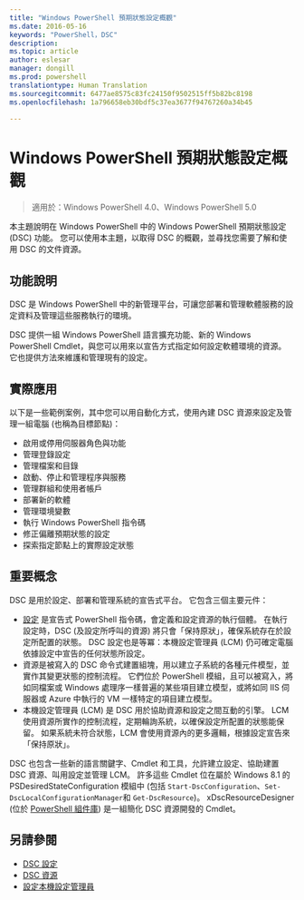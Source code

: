 ```yaml
---
title: "Windows PowerShell 預期狀態設定概觀"
ms.date: 2016-05-16
keywords: "PowerShell，DSC"
description: 
ms.topic: article
author: eslesar
manager: dongill
ms.prod: powershell
translationtype: Human Translation
ms.sourcegitcommit: 6477ae8575c83fc24150f9502515ff5b82bc8198
ms.openlocfilehash: 1a796658eb30bdf5c37ea3677f94767260a34b45

---
```


# Windows PowerShell 預期狀態設定概觀 

> 適用於：Windows PowerShell 4.0、Windows PowerShell 5.0

本主題說明在 Windows PowerShell 中的 Windows PowerShell 預期狀態設定 (DSC) 功能。 您可以使用本主題，以取得 DSC 的概觀，並尋找您需要了解和使用 DSC 的文件資源。

## 功能說明
DSC 是 Windows PowerShell 中的新管理平台，可讓您部署和管理軟體服務的設定資料及管理這些服務執行的環境。

DSC 提供一組 Windows PowerShell 語言擴充功能、新的 Windows PowerShell Cmdlet，與您可以用來以宣告方式指定如何設定軟體環境的資源。 它也提供方法來維護和管理現有的設定。

## 實際應用
以下是一些範例案例，其中您可以用自動化方式，使用內建 DSC 資源來設定及管理一組電腦 (也稱為目標節點)：

* 啟用或停用伺服器角色與功能
* 管理登錄設定
* 管理檔案和目錄
* 啟動、停止和管理程序與服務
* 管理群組和使用者帳戶
* 部署新的軟體
* 管理環境變數
* 執行 Windows PowerShell 指令碼
* 修正偏離預期狀態的設定
* 探索指定節點上的實際設定狀態

## 重要概念
DSC 是用於設定、部署和管理系統的宣告式平台。 它包含三個主要元件：

* [設定](configurations.md) 是宣告式 PowerShell 指令碼，會定義和設定資源的執行個體。 在執行設定時，DSC (及設定所呼叫的資源) 將只會「保持原狀」，確保系統存在於設定所配置的狀態。 DSC 設定也是等冪：本機設定管理員 (LCM) 仍可確定電腦依據設定中宣告的任何狀態所設定。
* 資源是被寫入的 DSC 命令式建置組塊，用以建立子系統的各種元件模型，並實作其變更狀態的控制流程。 它們位於 PowerShell 模組，且可以被寫入，將如同檔案或 Windows 處理序一樣普遍的某些項目建立模型，或將如同 IIS 伺服器或 Azure 中執行的 VM 一樣特定的項目建立模型。
* 本機設定管理員 (LCM) 是 DSC 用於協助資源和設定之間互動的引擎。 LCM 使用資源所實作的控制流程，定期輪詢系統，以確保設定所配置的狀態能保留。 如果系統未符合狀態，LCM 會使用資源內的更多邏輯，根據設定宣告來「保持原狀」。 

DSC 也包含一些新的語言關鍵字、Cmdlet 和工具，允許建立設定、協助建置 DSC 資源、叫用設定並管理 LCM。 許多這些 Cmdlet 位在屬於 Windows 8.1 的 PSDesiredStateConfiguration 模組中 (包括 `Start-DscConfiguration`、`Set-DscLocalConfigurationManager`和 `Get-DscResource`)。 xDscResourceDesigner (位於 [PowerShell 組件庫](https://www.powershellgallery.com/packages/xDSCResourceDesigner/)) 是一組簡化 DSC 資源開發的 Cmdlet。

## 另請參閱
* [DSC 設定](configurations.md)
* [DSC 資源](resources.md)
* [設定本機設定管理員](metaConfig.md)




<!--HONumber=Aug16_HO3-->


